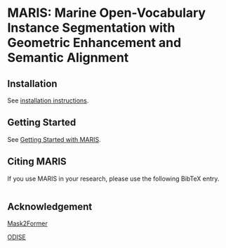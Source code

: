 # MARIS: Marine Open-Vocabulary Instance Segmentation with Geometric Enhancement and Semantic Alignment


## Installation
See [installation instructions](INSTALL.md).

## Getting Started
See [Getting Started with  MARIS](GETTING_STARTED.md).

## <a name="Citing MARIS"></a>Citing  MARIS

If you use MARIS in your research, please use the following BibTeX entry.

```BibTeX

```

## Acknowledgement

[Mask2Former](https://github.com/facebookresearch/Mask2Former)

[ODISE](https://github.com/NVlabs/ODISE)
